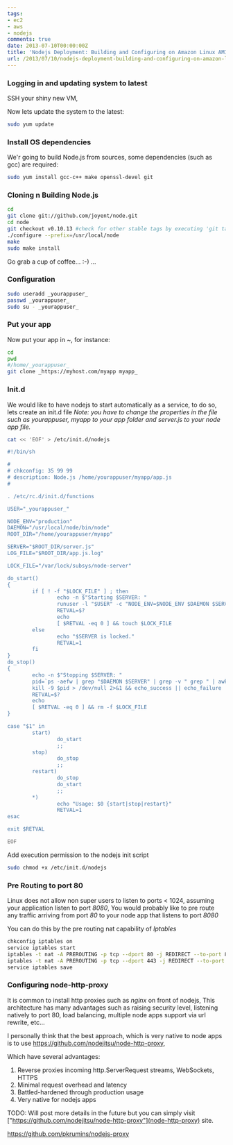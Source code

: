 ```yaml
---
tags:
- ec2
- aws
- nodejs
comments: true
date: 2013-07-10T00:00:00Z
title: 'Nodejs Deployment: Building and Configuring on Amazon Linux AMI'
url: /2013/07/10/nodejs-deployment-building-and-configuring-on-amazon-linux-ami/
---
```


### Logging in and updating system to latest

SSH your shiny new VM,

Now lets update the system to the latest:

``` bash
sudo yum update
```

### Install OS dependencies

We'r going to build Node.js from sources, some dependencies (such as gcc) are required:

``` bash
sudo yum install gcc-c++ make openssl-devel git
```

### Cloning n Building Node.js

``` bash
cd
git clone git://github.com/joyent/node.git
cd node
git checkout v0.10.13 #check for other stable tags by executing 'git tag'
./configure --prefix=/usr/local/node
make
sudo make install
```

Go grab a cup of coffee... :-)
...


### Configuration

``` bash
sudo useradd _yourappuser_
passwd _yourappuser_
sudo su - _yourappuser_
```

### Put your app

Now put your app in ~, for instance:

``` bash
cd
pwd
#/home/_yourappuser_
git clone _https://myhost.com/myapp myapp_
```

### Init.d

We would like to have nodejs to start automatically as a service, to do so, lets create an init.d file
_Note: you have to change the properties in the file such as yourappuser, myapp to your app folder and server.js to your node app file._


``` bash
cat << 'EOF' > /etc/init.d/nodejs

#!/bin/sh

#
# chkconfig: 35 99 99
# description: Node.js /home/yourappuser/myapp/app.js
#

. /etc/rc.d/init.d/functions

USER="_yourappuser_"

NODE_ENV="production"
DAEMON="/usr/local/node/bin/node"
ROOT_DIR="/home/yourappuser/myapp"

SERVER="$ROOT_DIR/server.js"
LOG_FILE="$ROOT_DIR/app.js.log"

LOCK_FILE="/var/lock/subsys/node-server"

do_start()
{
        if [ ! -f "$LOCK_FILE" ] ; then
                echo -n $"Starting $SERVER: "
                runuser -l "$USER" -c "NODE_ENV=$NODE_ENV $DAEMON $SERVER >> $LOG_FILE &" && echo_success || echo_failure
                RETVAL=$?
                echo
                [ $RETVAL -eq 0 ] && touch $LOCK_FILE
        else
                echo "$SERVER is locked."
                RETVAL=1
        fi
}
do_stop()
{
        echo -n $"Stopping $SERVER: "
        pid=`ps -aefw | grep "$DAEMON $SERVER" | grep -v " grep " | awk '{print $2}'`
        kill -9 $pid > /dev/null 2>&1 && echo_success || echo_failure
        RETVAL=$?
        echo
        [ $RETVAL -eq 0 ] && rm -f $LOCK_FILE
}

case "$1" in
        start)
                do_start
                ;;
        stop)
                do_stop
                ;;
        restart)
                do_stop
                do_start
                ;;
        *)
                echo "Usage: $0 {start|stop|restart}"
                RETVAL=1
esac

exit $RETVAL

EOF
```

Add execution permission to the nodejs init script

``` bash
sudo chmod +x /etc/init.d/nodejs
```


### Pre Routing to port 80

Linux does not allow non super users to listen to ports < 1024, assuming your application listen to port _8080_,
You would probably like to pre route any traffic arriving from port _80_ to your node app that listens to port _8080_

You can do this by the pre routing nat capability of _Iptables_

``` bash
chkconfig iptables on
service iptables start
iptables -t nat -A PREROUTING -p tcp --dport 80 -j REDIRECT --to-port 8080
iptables -t nat -A PREROUTING -p tcp --dport 443 -j REDIRECT --to-port 8443 #if you want SSL too
service iptables save
```



### Configuring node-http-proxy

It is common to install http proxies such as _nginx_ on front of nodejs,
This architecture has many advantages such as raising security level, listening natively to port 80, load balancing, multiple node apps support
via url rewrite, etc...

I personally think that the best approach, which is very native to node apps is to use https://github.com/nodejitsu/node-http-proxy,

Which have several advantages:

1. Reverse proxies incoming http.ServerRequest streams, WebSockets, HTTPS
1. Minimal request overhead and latency
1. Battled-hardened through production usage
1. Very native for nodejs apps


TODO: Will post more details in the future but you can simply visit ["https://github.com/nodejitsu/node-http-proxy"](node-http-proxy) site.



https://github.com/pkrumins/nodejs-proxy
